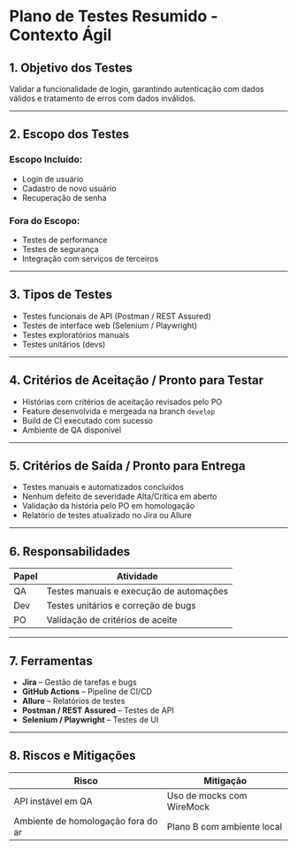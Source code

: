 # Plano de Testes Resumido - Contexto Ágil

## 1. Objetivo dos Testes

Validar a funcionalidade de login, garantindo autenticação com dados válidos e tratamento de erros com dados inválidos.

---

## 2. Escopo dos Testes

### Escopo Incluído:
- Login de usuário
- Cadastro de novo usuário
- Recuperação de senha

### Fora do Escopo:
- Testes de performance
- Testes de segurança
- Integração com serviços de terceiros

---

## 3. Tipos de Testes
- Testes funcionais de API (Postman / REST Assured)
- Testes de interface web (Selenium / Playwright)
- Testes exploratórios manuais
- Testes unitários (devs)

---

## 4. Critérios de Aceitação / Pronto para Testar
- Histórias com critérios de aceitação revisados pelo PO
- Feature desenvolvida e mergeada na branch `develop`
- Build de CI executado com sucesso
- Ambiente de QA disponível

---

## 5. Critérios de Saída / Pronto para Entrega
- Testes manuais e automatizados concluídos
- Nenhum defeito de severidade Alta/Crítica em aberto
- Validação da história pelo PO em homologação
- Relatório de testes atualizado no Jira ou Allure

---

## 6. Responsabilidades
| Papel   | Atividade                                 |
|---------|-------------------------------------------|
| QA      | Testes manuais e execução de automações   |
| Dev     | Testes unitários e correção de bugs       |
| PO      | Validação de critérios de aceite          |

---

## 7. Ferramentas
- **Jira** – Gestão de tarefas e bugs  
- **GitHub Actions** – Pipeline de CI/CD  
- **Allure** – Relatórios de testes  
- **Postman / REST Assured** – Testes de API  
- **Selenium / Playwright** – Testes de UI  

---

## 8. Riscos e Mitigações
| Risco                                  | Mitigação                                         |
|----------------------------------------|---------------------------------------------------|
| API instável em QA                     | Uso de mocks com WireMock                        |
| Ambiente de homologação fora do ar     | Plano B com ambiente local                       |

